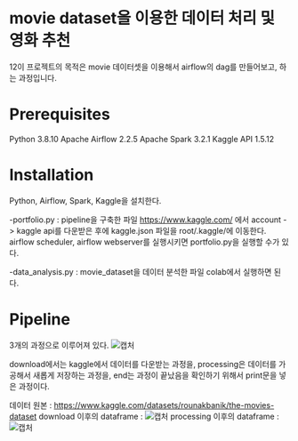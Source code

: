 # movie dataset을 이용한 데이터 처리 및 영화 추천
12이 프로젝트의 목적은 movie 데이터셋을 이용해서 airflow의 dag를 만들어보고, 하는 과정입니다.

# Prerequisites
Python 3.8.10
Apache Airflow 2.2.5
Apache Spark 3.2.1
Kaggle API 1.5.12

# Installation
Python, Airflow, Spark, Kaggle을 설치한다.

-portfolio.py : pipeline을 구축한 파일
https://www.kaggle.com/ 에서 account -> kaggle api를 다운받은 후에 kaggle.json 파일을 root/.kaggle/에 이동한다.
airflow scheduler, airflow webserver를 실행시키면 portfolio.py을 실행할 수가 있다. 

-data_analysis.py : movie_dataset을 데이터 분석한 파일
colab에서 실행하면 된다.

# Pipeline
3개의 과정으로 이루어져 있다.
![캡처](https://user-images.githubusercontent.com/70638465/165226686-c1049ef6-d1ba-4d27-bd05-49c81c6558cc.jpg)

download에서는 kaggle에서 데이터를 다운받는 과정을,
processing은 데이터를 가공해서 새롭게 저장하는 과정을,
end는 과정이 끝났음을 확인하기 위해서 print문을 넣은 과정이다.

데이터 원본 : https://www.kaggle.com/datasets/rounakbanik/the-movies-dataset
download 이후의 dataframe : 
![캡처](https://user-images.githubusercontent.com/70638465/165229806-ead688ba-c8f4-4e5e-9a95-06fbb741332a.jpg)
processing 이후의 dataframe : 
![캡처](https://user-images.githubusercontent.com/70638465/165229941-1b730e81-68a6-4f11-b83f-c29c9a91c8f0.jpg)

